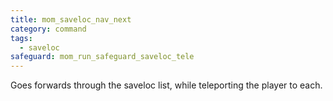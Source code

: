 ```yaml
---
title: mom_saveloc_nav_next
category: command
tags:
  - saveloc
safeguard: mom_run_safeguard_saveloc_tele
---
```


Goes forwards through the saveloc list, while teleporting the player to each.
